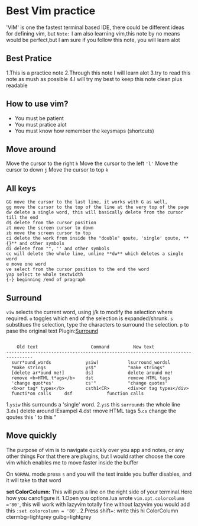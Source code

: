 # Best Vim practice
'VIM' is one the fastest terminal based IDE, there could be different ideas for defining vim, but 
`Note:` I am also learning vim,this note by no means would be perfect,but I am sure if you follow this note, you will learn alot  

## Best Pratice
  1.This is a practice note
  2.Through this note I will learn alot 
  3.try to read this note as mush as possible 
  4.I will try my best to keep this note clean plus readable
## How to use vim?
  * You must be patient 
  * You must pratice alot
  * You must know how remember the keysmaps (shortcuts)
## Move around
  Move the cursor to the right `h`
  Move the cursor to the left `'l'`
  Move the cursor to down `j`
  Move the cursor to top `k`

## All keys
```
GG move the cursor to the last line, it works with G as well,
gg move the cursor to the top of the line at the very top of the page  
dw delete a single word, this will basically delete from the cursor till the end
d$ delete from the cursor position
zt move the screen cursor to down
zb move the screen cursor to top
ci delete the work from inside the "double" qoute, 'single' qoute, **{}** and other symbols
di delete from "", '' and other symbols
cc will delete the whole line, unline **dw** which deletes a single word
e move one word 
ve select from the cursor position to the end the word
yap select te whole textwidth 
{-} beginning /end of pragraph
```
## Surround
`viw` selects the current word, using j/k to modify the selection where required. 
`o` toggles which end of the selection is expanded/shrunk.
`s` substitues the selection, type the characters to surround the selection.
`p` to pase the original text
Plugin:[Surround](https://github.com/kylechui/nvim-surround)
  ```

      Old text                    Command         New text
--------------------------------------------------------------------------------
    surr*ound_words             ysiw)           lsurround_wordsl
    *make strings               ys$"            "make strings"
    [delete ar*ound me!]        ds]             delete around me!
    remove <b>HTML t*ags</b>    dst             remove HTML tags
    'change quot*es'            cs'"            "change quotes"
    <b>or tag* types</b>        csth1<CR>       <div>or tag types</div>
    functi*on calls     dsf             function calls
  ```
 1.`ysiw` this surrounds a 'single' word.
 2.`ys$` this `surrounds` the whole line
 3.`ds]` delete around lExampel
 4.dst rmove HTML tags
 5.`cs` change the qoutes this ' to this "
## Move quickly

  The purpose of vim is to navigate quickly over you app and notes, or any other things  For that
  there are plugins, but I would rather choose the core vim which enables me to move faster inside
  the buffer  

  On `NORMAL` mode press `s` and you will the text inside you buffer disables, and it will take
  to that word  

**set ColorColumn:**
  This will puts a line on the right side of your terminal.Here how you canofigure it.
  1.Open you options.lua wrote `vim.opt.colorcolumn ='80'`, this will work with lazyvim totally fine
  without lazyvim you would add this  `:set colorcolumn = '80'`.
2.Press shift+: write this hi ColorColumn ctermbg=lightgrey guibg=lightgrey
